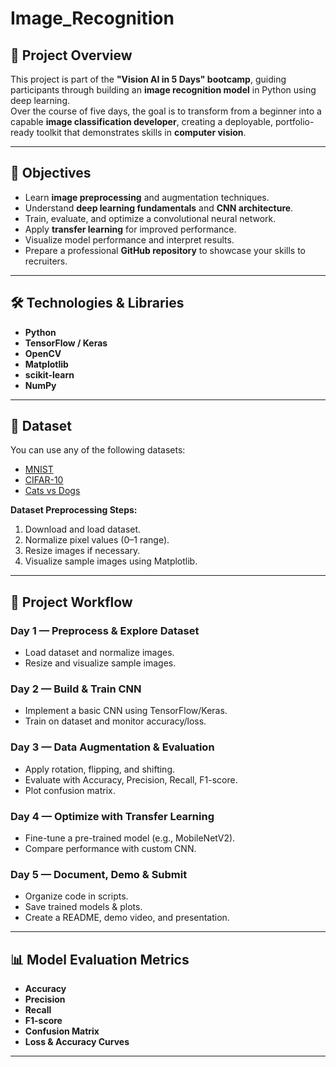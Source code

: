 # Image_Recognition

## 📌 Project Overview
This project is part of the **"Vision AI in 5 Days" bootcamp**, guiding participants through building an **image recognition model** in Python using deep learning.  
Over the course of five days, the goal is to transform from a beginner into a capable **image classification developer**, creating a deployable, portfolio-ready toolkit that demonstrates skills in **computer vision**.

---

## 🎯 Objectives
- Learn **image preprocessing** and augmentation techniques.
- Understand **deep learning fundamentals** and **CNN architecture**.
- Train, evaluate, and optimize a convolutional neural network.
- Apply **transfer learning** for improved performance.
- Visualize model performance and interpret results.
- Prepare a professional **GitHub repository** to showcase your skills to recruiters.

---

## 🛠 Technologies & Libraries
- **Python**
- **TensorFlow / Keras**
- **OpenCV**
- **Matplotlib**
- **scikit-learn**
- **NumPy**

---

## 📂 Dataset
You can use any of the following datasets:
- [MNIST](http://yann.lecun.com/exdb/mnist/)
- [CIFAR-10](https://www.cs.toronto.edu/~kriz/cifar.html)
- [Cats vs Dogs](https://www.kaggle.com/datasets)

**Dataset Preprocessing Steps:**
1. Download and load dataset.
2. Normalize pixel values (0–1 range).
3. Resize images if necessary.
4. Visualize sample images using Matplotlib.

---

## 🚀 Project Workflow
### **Day 1 — Preprocess & Explore Dataset**
- Load dataset and normalize images.
- Resize and visualize sample images.

### **Day 2 — Build & Train CNN**
- Implement a basic CNN using TensorFlow/Keras.
- Train on dataset and monitor accuracy/loss.

### **Day 3 — Data Augmentation & Evaluation**
- Apply rotation, flipping, and shifting.
- Evaluate with Accuracy, Precision, Recall, F1-score.
- Plot confusion matrix.

### **Day 4 — Optimize with Transfer Learning**
- Fine-tune a pre-trained model (e.g., MobileNetV2).
- Compare performance with custom CNN.

### **Day 5 — Document, Demo & Submit**
- Organize code in scripts.
- Save trained models & plots.
- Create a README, demo video, and presentation.

---

## 📊 Model Evaluation Metrics
- **Accuracy**
- **Precision**
- **Recall**
- **F1-score**
- **Confusion Matrix**
- **Loss & Accuracy Curves**

---
